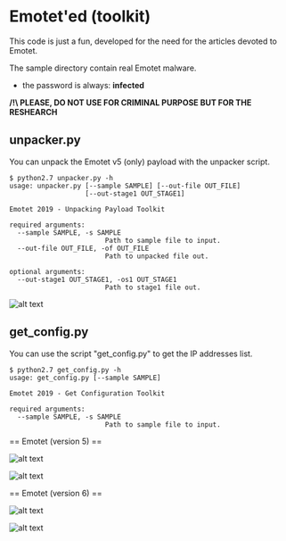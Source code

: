 # Emotet'ed (toolkit)

This code is just a fun, developed for the need for the articles devoted to Emotet.

The sample directory contain real Emotet malware.
- the password is always: **infected**

**/!\ PLEASE, DO NOT USE FOR CRIMINAL PURPOSE BUT FOR THE RESHEARCH**

## unpacker.py
You can unpack the Emotet v5 (only) payload with the unpacker script.

```
$ python2.7 unpacker.py -h
usage: unpacker.py [--sample SAMPLE] [--out-file OUT_FILE]
                   [--out-stage1 OUT_STAGE1]

Emotet 2019 - Unpacking Payload Toolkit

required arguments:
  --sample SAMPLE, -s SAMPLE
                        Path to sample file to input.
  --out-file OUT_FILE, -of OUT_FILE
                        Path to unpacked file out.

optional arguments:
  --out-stage1 OUT_STAGE1, -os1 OUT_STAGE1
                        Path to stage1 file out.
```

![alt text][unpack_emotetv5]

## get_config.py

You can use the script "get_config.py" to get the IP addresses list.

```
$ python2.7 get_config.py -h
usage: get_config.py [--sample SAMPLE]

Emotet 2019 - Get Configuration Toolkit

required arguments:
  --sample SAMPLE, -s SAMPLE
                        Path to sample file to input.
```

== Emotet (version 5) ==

![alt text][ida_emotetv5]

![alt text][config_emotetv5]

== Emotet (version 6) ==

![alt text][ida_emotetv6]

![alt text][config_emotetv6]

[unpack_emotetv5]: https://raw.githubusercontent.com/PiratesRE/emoteted/master/pictures/demo-01.png "unpacker.py: Emotet (version 5)"

[config_emotetv5]: https://raw.githubusercontent.com/PiratesRE/emoteted/master/pictures/demo-02.png "get_config.py: Emotet (version 5)"
[config_emotetv6]: https://raw.githubusercontent.com/PiratesRE/emoteted/master/pictures/demo-03.png "get_config.py: Emotet (version 6)"

[ida_emotetv5]: https://raw.githubusercontent.com/PiratesRE/emoteted/master/pictures/demo-04.png "Emotet (version 5) | IP addresses localization"
[ida_emotetv6]: https://raw.githubusercontent.com/PiratesRE/emoteted/master/pictures/demo-05.png "Emotet (version 6) | IP addresses localization"
